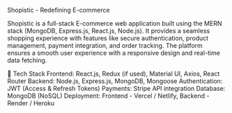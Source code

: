 Shopistic - Redefining E-commerce

Shopistic is a full-stack E-commerce web application built using the MERN stack (MongoDB, Express.js, React.js, Node.js). It provides a seamless shopping experience with features like secure authentication, product management, payment integration, and order tracking. The platform ensures a smooth user experience with a responsive design and real-time data fetching.

🚀 Tech Stack
Frontend: React.js, Redux (if used), Material UI, Axios, React Router
Backend: Node.js, Express.js, MongoDB, Mongoose
Authentication: JWT (Access & Refresh Tokens)
Payments: Stripe API integration
Database: MongoDB (NoSQL)
Deployment: Frontend - Vercel / Netlify, Backend - Render / Heroku
